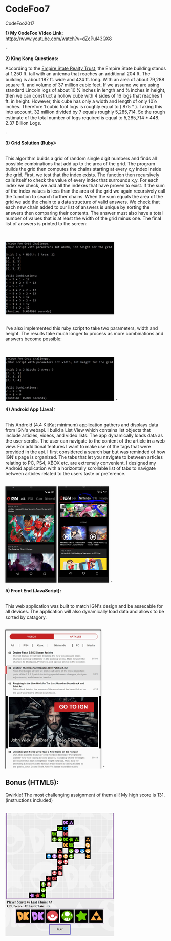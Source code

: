 # CodeFoo7
CodeFoo2017

<p>
<b>1) My CodeFoo Video Link:</b>
<br/>
<a href="https://www.youtube.com/watch?v=dZcPul43QX8">https://www.youtube.com/watch?v=dZcPul43QX8</a>
</p>
-

<b> 2) King Kong Questions:</b>

<p> 
According to the <a href="http://www.esbnyc.com/sites/default/files/esb_fact_sheet_4_9_14_4.pdf">Empire State Realty Trust</a>, the Empire State building stands at 1,250 ft. tall with an antenna that reaches an additional 204 ft. The building is about 187 ft. wide and 424 ft. long. With an area of about 79,288 square ft. and volume of 37 million cubic feet. If we assume we are using standard Lincoln logs of about 10 ½ inches in length and ¾ inches in height, then we can construct a hollow cube with 4 sides of 16 logs that reaches 1 ft. in height. However, this cube has only a width and length of only 10½ inches. Therefore 1 cubic foot logs is roughly equal to (.875 * ). Taking this into account, 32 million divided by 7 equals roughly 5,285,714. So the rough estimate of the total number of logs required is equal to 5,285,714 * 448. 2.37 Billion Logs.
</p> 
-

<b>3) Grid Solution (Ruby):</b>
<br/>
<br/>
<p/>
This algorithm builds a grid of random single digit numbers and finds all possible combinations that add up to the area of the grid. The program builds the grid then computes the chains starting at every x,y index inside the grid. First, we test that the index exists. The function then recursively calls itself to check the value of every index that surrounds x,y. For each index we check, we add all the indexes that have proven to exist. If the sum of the index values is less than the area of the grid we again recursively call the function to search further chains. When the sum equals the area of the grid we add the chain to a data structure of valid answers. We check that each new chain added to our list of answers is unique by sorting the answers then comparing their contents. The answer must also have a total number of values that is at least the width of the grid minus one. The final list of answers is printed to the screen:
</p>
<br/>
<br/>
<img src="img/grid1.JPG" width="340"/>
<br/>
<br/>
<p>
I've also implemented this ruby script to take two parameters, width and height. The results take much longer to process as more combinations and answers become possible:
</p>
<br/>
<br/>
<img src="img/grid2.JPG" width="340"/>
-

<b>4) Android App (Java):</b>
<br/><br/>
<p>
This Android (4.4 KitKat minimum) application gathers and displays data from IGN's webapi. I build a List View which contains list objects that include articles, videos, and video lists. The app dynamically loads data as the user scrolls. The user can navigate to the content of the article in a web view. For additional features I want to make use of the tags that were provided in the api. I first considered a search bar but was reminded of how IGN's page is organized. The tabs that let you navigate to between articles relating to PC, PS4, XBOX etc. are extremely convenient. I designed my Android application with a horizontally scrollable list of tabs to navigate between articles related to the users taste or preference.
</p>
<br/>
<img src="img/android1.JPG" width="160"/>
<img src="img/android2.JPG" width="160"/>
-

<b>5) Front End (JavaScript):</b>
<br/><br/>
<p>
This web application was built to match IGN's design and be assecable for all devices. The application will also dynamically load data and allows to be sorted by catagory. 
</p>
<br/>
<img src="img/webapp1.JPG" width="300"/>
-

<b>Bonus (HTML5):</b>
- 
<p>
Qwirkle! The most challenging assignment of them all! My high score is 131. (instructions included)
</p>
<br/>
<img src="img/qwirkle1.JPG" width="340"/>
